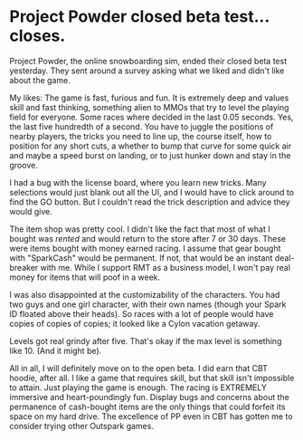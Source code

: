 # Project Powder closed beta test... closes.

Project Powder, the online snowboarding sim, ended their closed beta test yesterday. They sent around a survey asking what we liked and didn't like about the game.

My likes: The game is fast, furious and fun. It is extremely deep and values skill and fast thinking, something alien to MMOs that try to level the playing field for everyone. Some races where decided in the last 0.05 seconds. Yes, the last five hundredth of a second. You have to juggle the positions of nearby players, the tricks you need to line up, the course itself, how to position for any short cuts, a whether to bump that curve for some quick air and maybe a speed burst on landing, or to just hunker down and stay in the groove.

I had a bug with the license board, where you learn new tricks. Many selections would just blank out all the UI, and I would have to click around to find the GO button. But I couldn't read the trick description and advice they would give.

The item shop was pretty cool. I didn't like the fact that most of what I bought was *rented* and would return to the store after 7 or 30 days. These were items bought with money earned racing. I assume that gear bought with "SparkCash" would be permanent. If not, that would be an instant deal-breaker with me. While I support RMT as a business model, I won't pay real money for items that will poof in a week.

I was also disappointed at the customizability of the characters. You had two guys and one girl character, with their own names (though your Spark ID floated above their heads). So races with a lot of people would have copies of copies of copies; it looked like a Cylon vacation getaway.

Levels got real grindy after five. That's okay if the max level is something like 10. (And it might be).

All in all, I will definitely move on to the open beta. I did earn that CBT hoodie, after all. I like a game that requires skill, but that skill isn't impossible to attain. Just playing the game is enough. The racing is EXTREMELY immersive and heart-poundingly fun. Display bugs and concerns about the permanence of cash-bought items are the only things that could forfeit its space on my hard drive. The excellence of PP even in CBT has gotten me to consider trying other Outspark games.

